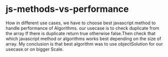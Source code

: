 # js-methods-vs-performance
How in different use cases, we have to choose best javascript method to handle performance of Algorithms.
our usecase is to check duplicate from the array If there is duplicate return true otherwise false.Then check that which javascript method or algorithms works
best depending on the size of array.
My conclusion is that best algorithm was to use objectSolution for our usecase.or on bigger Scale.
